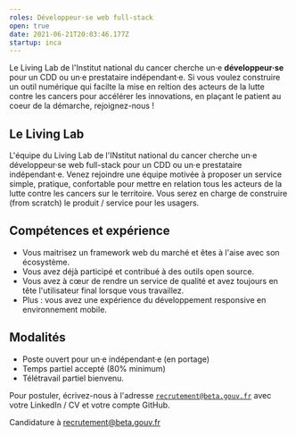 ```yaml
---
roles: Développeur·se web full-stack
open: true
date: 2021-06-21T20:03:46.177Z
startup: inca
---
```

Le Living Lab de l'Institut national du cancer cherche un·e **développeur·se** pour un CDD ou un·e prestataire indépendant·e. Si vous voulez construire un outil numérique qui facilte la mise en reltion des acteurs de la lutte contre les cancers pour accélérer les innovations, en plaçant le patient au coeur de la démarche, rejoignez-nous !

<!--more-->

## Le Living Lab

L'équipe du Living Lab de l'INstitut national du cancer cherche un·e développeur·se web full-stack pour un CDD ou un·e prestataire indépendant·e.
Venez rejoindre une équipe motivée à proposer un service simple, pratique, confortable pour mettre en relation tous les acteurs de la lutte contre les cancers sur le territoire.
Vous serez en charge de construire (from scratch) le produit / service pour les usagers.

## Compétences et expérience

* Vous maitrisez un framework web du marché et êtes à l'aise avec son écosystème.
* Vous avez déjà participé et contribué à des outils open source.
* Vous avez à cœur de rendre un service de qualité et avez toujours en tête l'utilisateur final lorsque vous travaillez.
* Plus : vous avez une expérience du développement responsive en environnement mobile.

## Modalités

* Poste ouvert pour un·e indépendant·e (en portage)
* Temps partiel accepté (80% minimum)
* Télétravail partiel bienvenu.

Pour postuler, écrivez-nous à l'adresse [`recrutement@beta.gouv.fr`](mailto:recrutement@beta.gouv.fr) avec votre LinkedIn / CV et votre compte GitHub.

Candidature à recrutement@beta.gouv.fr